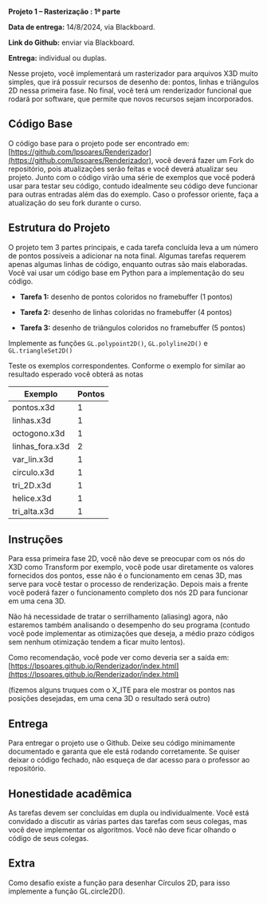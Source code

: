 
**Projeto 1 – Rasterização : 1ª parte**

**Data de entrega:** 14/8/2024, via Blackboard.

**Link do Github:** enviar via Blackboard.

**Entrega:** individual ou duplas.

Nesse projeto, você implementará um rasterizador para arquivos X3D muito simples, que irá possuir recursos de desenho de: pontos, linhas e triângulos 2D nessa primeira fase. No final, você terá um renderizador funcional que rodará por software, que permite que novos recursos sejam incorporados.

## Código Base

O código base para o projeto pode ser encontrado em: [https://github.com/lpsoares/Renderizador](https://github.com/lpsoares/Renderizador), você deverá fazer um Fork do repositório, pois atualizações serão feitas e você deverá atualizar seu projeto. Junto com o código virão uma série de exemplos que você poderá usar para testar seu código, contudo idealmente seu código deve funcionar para outras entradas além das do exemplo. Caso o professor oriente, faça a atualização do seu fork durante o curso.


## Estrutura do Projeto

O projeto tem 3 partes principais, e cada tarefa concluída leva a um número de pontos possíveis a adicionar na nota final. Algumas tarefas requerem apenas algumas linhas de código, enquanto outras são mais elaboradas. Você vai usar um código base em Python para a implementação do seu código.

* **Tarefa 1:** desenho de pontos coloridos no framebuffer (1 pontos)

* **Tarefa 2:** desenho de linhas coloridas no framebuffer (4 pontos)

* **Tarefa 3:** desenho de triângulos coloridos no framebuffer (5 pontos)

Implemente as funções `GL.polypoint2D()`, `GL.polyline2D()` e `GL.triangleSet2D()`

Teste os exemplos correspondentes. Conforme o exemplo for similar ao resultado esperado você obterá as notas 

| Exemplo         | Pontos |
|-----------------|--------|
| pontos.x3d      | 1      |
| linhas.x3d      | 1      |
| octogono.x3d    | 1      |
| linhas_fora.x3d | 2      |
| var_lin.x3d     | 1      |
| circulo.x3d     | 1      |
| tri_2D.x3d      | 1      |
| helice.x3d      | 1      |
| tri_alta.x3d    | 1      |


## Instruções

Para essa primeira fase 2D, você não deve se preocupar com os nós do X3D como Transform por exemplo, você pode usar diretamente os valores fornecidos dos pontos, esse não é o funcionamento em cenas 3D, mas serve para você testar o processo de renderização. Depois mais a frente você poderá fazer o funcionamento completo dos nós 2D para funcionar em uma cena 3D.

Não há necessidade de tratar o serrilhamento (aliasing) agora, não estaremos também analisando o desempenho do seu programa (contudo você pode implementar as otimizações que deseja, a médio prazo códigos sem nenhum otimização tendem a ficar muito lentos).

Como recomendação, você pode ver como deveria ser a saída em: [https://lpsoares.github.io/Renderizador/index.html](https://lpsoares.github.io/Renderizador/index.html)

(fizemos alguns truques com o X_ITE para ele mostrar os pontos nas posições desejadas, em uma cena 3D o resultado será outro)


## Entrega

Para entregar o projeto use o Github. Deixe seu código minimamente documentado e garanta que ele está rodando corretamente. Se quiser deixar o código fechado, não esqueça de dar acesso para o professor ao repositório.


## Honestidade acadêmica

As tarefas devem ser concluídas em dupla ou individualmente. Você está convidado a discutir as várias partes das tarefas com seus colegas, mas você deve implementar os algoritmos. Você não deve ficar olhando o código de seus colegas.


## Extra
Como desafio existe a função para desenhar Círculos 2D, para isso implemente a função GL.circle2D().